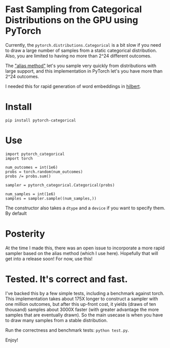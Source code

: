 # Fast Sampling from Categorical Distributions on the GPU using PyTorch

Currently, the `pytorch.distributions.Categorical` is a bit slow if you
need to draw a large number of samples from a static categorical distribution.
Also, you are limited to having no more than 2^24 different outcomes.

The 
["alias method"](http://cgi.cs.mcgill.ca/~enewel3/posts/alias-method/index.html)
let's you sample very quickly from distributions with large support, and this
implementation in PyTorch let's you have more than 2^24 outcomes.

I needed this for rapid generation of word embeddings in
[hilbert](https://github.com/enewe101/hilbert).

# Install

``pip install pytorch-categorical``

# Use

    import pytorch_categorical
	import torch

	num_outcomes = int(1e6)
    probs = torch.random(num_outcomes)
	probs /= probs.sum()

	sampler = pytorch_categorical.Categorical(probs)

	num_samples = int(1e6)
	samples = sampler.sample((num_samples,))

The constructor also takes a `dtype` and a `device` if you want to specify 
them.  By default

# Posterity
At the time I made this, there was an open issue to incorporate a more rapid
sampler based on the alias method (which I use here).  Hopefully that will
get into a release soon!  For now, use this!

# Tested.  It's correct and fast.
I've backed this by a few simple tests, including a benchmark against torch.
This implementation takes about 175X longer to construct a sampler with one
million outcomes, but after this up-front cost, it yields (draws of ten
thousand) samples about 3000X faster (with greater advantage the more samples
that are eventually drawn).  So the main usecase is when you have to draw many
samples from a stable distribution.

Run the correctness and benchmark tests: ``python test.py``.

Enjoy!

